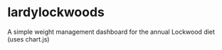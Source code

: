 lardylockwoods
==============

A simple weight management dashboard for the annual Lockwood diet (uses chart.js)
